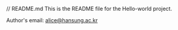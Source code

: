 // README.md
This is the README file for the Hello-world project.


Author's email: alice@hansung.ac.kr



